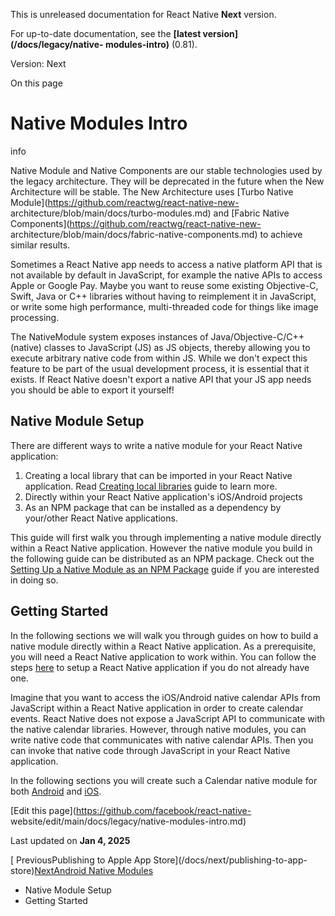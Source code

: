 This is unreleased documentation for React Native **Next** version.

For up-to-date documentation, see the **[latest version](/docs/legacy/native-
modules-intro)** (0.81).

Version: Next

On this page

# Native Modules Intro

info

Native Module and Native Components are our stable technologies used by the
legacy architecture. They will be deprecated in the future when the New
Architecture will be stable. The New Architecture uses [Turbo Native
Module](https://github.com/reactwg/react-native-new-
architecture/blob/main/docs/turbo-modules.md) and [Fabric Native
Components](https://github.com/reactwg/react-native-new-
architecture/blob/main/docs/fabric-native-components.md) to achieve similar
results.

Sometimes a React Native app needs to access a native platform API that is not
available by default in JavaScript, for example the native APIs to access
Apple or Google Pay. Maybe you want to reuse some existing Objective-C, Swift,
Java or C++ libraries without having to reimplement it in JavaScript, or write
some high performance, multi-threaded code for things like image processing.

The NativeModule system exposes instances of Java/Objective-C/C++ (native)
classes to JavaScript (JS) as JS objects, thereby allowing you to execute
arbitrary native code from within JS. While we don't expect this feature to be
part of the usual development process, it is essential that it exists. If
React Native doesn't export a native API that your JS app needs you should be
able to export it yourself!

## Native Module Setup​

There are different ways to write a native module for your React Native
application:

  1. Creating a local library that can be imported in your React Native application. Read [Creating local libraries](/docs/next/legacy/local-library-setup) guide to learn more.
  2. Directly within your React Native application's iOS/Android projects
  3. As an NPM package that can be installed as a dependency by your/other React Native applications.

This guide will first walk you through implementing a native module directly
within a React Native application. However the native module you build in the
following guide can be distributed as an NPM package. Check out the [Setting
Up a Native Module as an NPM Package](/docs/next/legacy/native-modules-setup)
guide if you are interested in doing so.

## Getting Started​

In the following sections we will walk you through guides on how to build a
native module directly within a React Native application. As a prerequisite,
you will need a React Native application to work within. You can follow the
steps [here](/docs/next/getting-started) to setup a React Native application
if you do not already have one.

Imagine that you want to access the iOS/Android native calendar APIs from
JavaScript within a React Native application in order to create calendar
events. React Native does not expose a JavaScript API to communicate with the
native calendar libraries. However, through native modules, you can write
native code that communicates with native calendar APIs. Then you can invoke
that native code through JavaScript in your React Native application.

In the following sections you will create such a Calendar native module for
both [Android](/docs/next/legacy/native-modules-android) and
[iOS](/docs/next/legacy/native-modules-ios).

[Edit this page](https://github.com/facebook/react-native-
website/edit/main/docs/legacy/native-modules-intro.md)

Last updated on **Jan 4, 2025**

[ PreviousPublishing to Apple App Store](/docs/next/publishing-to-app-
store)[NextAndroid Native Modules](/docs/next/legacy/native-modules-android)

  * Native Module Setup
  * Getting Started

